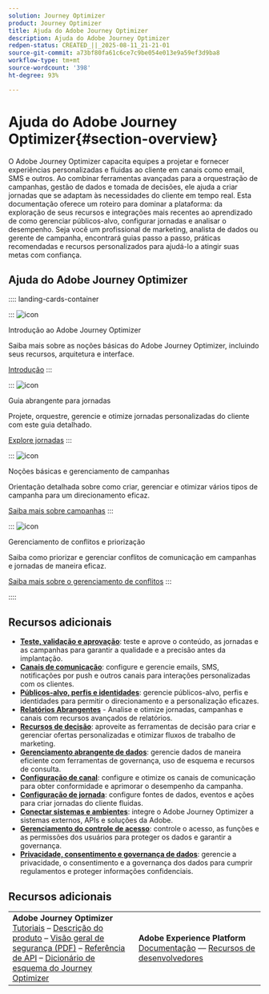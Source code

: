 ```yaml
---
solution: Journey Optimizer
product: Journey Optimizer
title: Ajuda do Adobe Journey Optimizer
description: Ajuda do Adobe Journey Optimizer
redpen-status: CREATED_||_2025-08-11_21-21-01
source-git-commit: a73bf80fa61c6ce7c9be054e013e9a59ef3d9ba8
workflow-type: tm+mt
source-wordcount: '398'
ht-degree: 93%

---
```



# Ajuda do Adobe Journey Optimizer{#section-overview}

O Adobe Journey Optimizer capacita equipes a projetar e fornecer experiências personalizadas e fluidas ao cliente em canais como email, SMS e outros. Ao combinar ferramentas avançadas para a orquestração de campanhas, gestão de dados e tomada de decisões, ele ajuda a criar jornadas que se adaptam às necessidades do cliente em tempo real. Esta documentação oferece um roteiro para dominar a plataforma: da exploração de seus recursos e integrações mais recentes ao aprendizado de como gerenciar públicos-alvo, configurar jornadas e analisar o desempenho. Seja você um profissional de marketing, analista de dados ou gerente de campanha, encontrará guias passo a passo, práticas recomendadas e recursos personalizados para ajudá-lo a atingir suas metas com confiança.

## Ajuda do Adobe Journey Optimizer

:::: landing-cards-container

:::
![icon](https://cdn.experienceleague.adobe.com/icons/circle-play.svg)

Introdução ao Adobe Journey Optimizer

Saiba mais sobre as noções básicas do Adobe Journey Optimizer, incluindo seus recursos, arquitetura e interface.

[Introdução](get-started-landing-page.md)
:::

:::
![icon](https://cdn.experienceleague.adobe.com/icons/code-branch.svg)

Guia abrangente para jornadas

Projete, orquestre, gerencie e otimize jornadas personalizadas do cliente com este guia detalhado.

[Explore jornadas](orchestrate-journeys-landing-page.md)
:::

:::
![icon](https://cdn.experienceleague.adobe.com/icons/bullhorn.svg)

Noções básicas e gerenciamento de campanhas

Orientação detalhada sobre como criar, gerenciar e otimizar vários tipos de campanha para um direcionamento eficaz.

[Saiba mais sobre campanhas](campaigns-landing-page.md)
:::

:::
![icon](https://cdn.experienceleague.adobe.com/icons/scale-balanced.svg)

Gerenciamento de conflitos e priorização

Saiba como priorizar e gerenciar conflitos de comunicação em campanhas e jornadas de maneira eficaz.

[Saiba mais sobre o gerenciamento de conflitos](conflict-prioritization-landing-page.md)
:::

::::


## Recursos adicionais

- **[Teste, validação e aprovação](test-landing-page.md)**: teste e aprove o conteúdo, as jornadas e as campanhas para garantir a qualidade e a precisão antes da implantação.
- **[Canais de comunicação](../using/channels/gs-channels.md)**: configure e gerencie emails, SMS, notificações por push e outros canais para interações personalizadas com os clientes.
- **[Públicos-alvo, perfis e identidades](audiences-profiles-identities-landing-page.md)**: gerencie públicos-alvo, perfis e identidades para permitir o direcionamento e a personalização eficazes.
- **[Relatórios Abrangentes](reporting-landing-page.md)** - Analise e otimize jornadas, campanhas e canais com recursos avançados de relatórios.
- **[Recursos de decisão](decisioning-landing-page.md)**: aproveite as ferramentas de decisão para criar e gerenciar ofertas personalizadas e otimizar fluxos de trabalho de marketing.
- **[Gerenciamento abrangente de dados](data-management-landing-page.md)**: gerencie dados de maneira eficiente com ferramentas de governança, uso de esquema e recursos de consulta.
- **[Configuração de canal](configuration-landing-page.md)**: configure e otimize os canais de comunicação para obter conformidade e aprimorar o desempenho da campanha.
- **[Configuração de jornada](configure-journeys-landing-page.md)**: configure fontes de dados, eventos e ações para criar jornadas do cliente fluidas.
- **[Conectar sistemas e ambientes](connect-systems-landing-page.md)**: integre o Adobe Journey Optimizer a sistemas externos, APIs e soluções da Adobe.
- **[Gerenciamento do controle de acesso](access-control-landing-page.md)**: controle o acesso, as funções e as permissões dos usuários para proteger os dados e garantir a governança.
- **[Privacidade, consentimento e governança de dados](privacy-landing-page.md)**: gerencie a privacidade, o consentimento e a governança dos dados para cumprir regulamentos e proteger informações confidenciais.

## Recursos adicionais

<table style="table-layout:fixed"><tr style="border: 0;">
<td><strong>Adobe Journey Optimizer</strong><br/>
<a href="https://experienceleague.adobe.com/pt-br/docs/journey-optimizer-learn/tutorials/overview" target="_blank">Tutoriais</a> – <a href="https://helpx.adobe.com/br/legal/product-descriptions/adobe-journey-optimizer.html" target="_blank">Descrição do produto</a> – <a href="https://www.adobe.com/content/dam/cc/en/security/pdfs/AJO_SecurityOverview.pdf" target="_blank">Visão geral de segurança (PDF)</a> – <a href="https://developer.adobe.com/journey-optimizer-apis/" target="_blank">Referência de API</a> – <a href="https://experienceleague.adobe.com/tools/ajo-schemas/schema-dictionary.html?lang=pt-BR" target="_blank">Dicionário de esquema do Journey Optimizer</a>

</td>
<td><strong>Adobe Experience Platform</strong><br/>
<a href="https://experienceleague.adobe.com/docs/experience-platform/landing/home.html?lang=pt-BR" target="_blank">Documentação</a> — <a href="https://www.adobe.com/br/experience-platform/documentation-and-developer-resources.html" target="_blank">Recursos de desenvolvedores</a>
</td>
</tr></table>

<!--table style="table-layout:auto"><tr style="border: 0;"><td><img src="using/assets/do-not-localize/newsletter.png"></td><td>
<b>Stay informed and elevate your Adobe Journey Optimizer experience!</b><br/>Sign up for our quarterly newsletter. Gain exclusive access to the latest product updates, captivating stories, real-world use cases, valuable tips, and more – all delivered directly to your inbox every quarter. <a href="https://www.adobe.com/subscription/Adobe_Journey_Optimizer_NL.html">Sign up today!</a></td></tr></table-->

